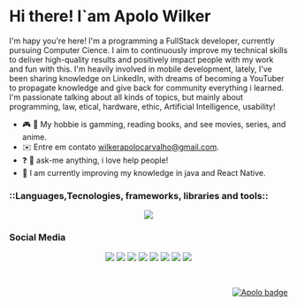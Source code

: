 Hi there! I`am Apolo Wilker
=============================
<p>
I'm hapy you're here! I'm a programming  a FullStack developer, currently pursuing Computer Cience. 
I aim to continuously improve my technical skills to deliver high-quality results and positively impact people with my work and fun with this. 
I'm heavily involved in mobile development, lately, I've been sharing knowledge on LinkedIn, with dreams of becoming a YouTuber to propagate knowledge and give back for community everything i learned. 
I'm passionate  talking about all kinds of topics, but mainly about programming, law, etical, hardware, ethic, Artificial Intelligence, usability!
</p>

* 🎮 📖 My hobbie is gamming, reading books, and see movies, series, and anime. 
* ✉️  Entre em contato [wilkerapolocarvalho@gmail.com](mailto:wilkerapolocarvalho@gmail.com).
* ❓ 💭 ask-me anything, i love help people!
* 🧠  I am currently improving my knowledge in java and React Native.


### ::Languages,Tecnologies, frameworks, libraries and tools::


<p align="center">
  <a href="https://skillicons.dev">
    <img src="https://skillicons.dev/icons? javascript,typescript,py,html,css,java,react,nodejs,tailwind,sass,nextjs,prisma,express,fastapi,postgres,nestjs,mongodb,mysql,spring,redux,cypress,jest,git,docker,aws,figma,linux,ubuntu,npm,yarn,webpack,babel,vscode&perline=14" />
  </a>
</p>



### Social Media

  <p align="center"> 
    <a href="https://codepen.io/apolowilker" target="_blank" rel="noreferrer"><img src="https://img.shields.io/badge/Codepen-000000?style=for-the-badge&logo=codepen&logoColor=white" /></a> 
    <a href="https://codesandbox.io/u/APOLOWILKER" target="_blank" rel="noreferrer"><img src="https://img.shields.io/badge/Codesandbox-000000?style=for-the-badge&logo=CodeSandbox&logoColor=white" /></a>
    <a href="https://www.linkedin.com/in/apolowilkercarvalhosilva/" target="_blank" rel="noreferrer"><img src="https://img.shields.io/badge/LinkedIn-0077B5?style=for-the-badge&logo=linkedin&logoColor=white" /></a> 
    <a href="https://medium.com/@wilkerapolocarvalho" target="_blank" rel="noreferrer"><img src="https://img.shields.io/badge/Medium-12100E?style=for-the-badge&logo=medium&logoColor=white" /></a> 
    <a href="https://stackoverflow.com/users/16483294/apolo-wilker" target="_blank" rel="noreferrer"><img src="https://img.shields.io/badge/Stack_Overflow-FE7A16?style=for-the-badge&logo=stack-overflow&logoColor=white" /></a> 
    <a href="https://www.twitter.com/ApoloWilker" target="_blank" rel="noreferrer"><img src="https://img.shields.io/badge/X-000000?style=for-the-badge&logo=x&logoColor=white" /></a> 
    <a href="https://www.youtube.com/channel/UCoyHazjRBTko4CEIu7_hkOQ" target="_blank" rel="noreferrer"><img src="https://img.shields.io/badge/YouTube-FF0000?style=for-the-badge&logo=youtube&logoColor=white" /></a>
    <a href="http://www.instagram.com/agoradevweb" target="_blank" rel="noreferrer"><img src="https://img.shields.io/badge/Instagram-E4405F?style=for-the-badge&logo=instagram&logoColor=white" /></a>
 </p>
  <br/>
  
<div>
  <p align="right">
    <a href="https://badges.pufler.dev">
      <img src="https://badges.pufler.dev/visits/apolowilker/apolowilker" alt="Apolo badge" />
    </a>
  </p>
</div>
